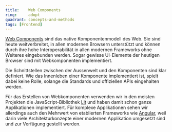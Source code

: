 ```yaml
---
title:    Web Components  
ring:     adopt  
quadrant: concepts-and-methods
tags: [Frontend]
---
```


[Web Components][web-components] sind das native Komponentenmodell des Web. Sie sind heute weitverbreitet, in allen
modernen Browsern unterstützt und können durch ihre hohe Interoperabilität in allen modernen Frameworks ohne Weiteres
eingebunden werden. Sogar gewisse UI-Elemente der heutigen Browser sind mit Webkomponenten implementiert.

Die Schnittstellen zwischen der Aussenwelt und den Komponenten sind klar definiert. Wie das Innenleben einer Komponente
implementiert ist, spielt dabei keine Rolle, solange die Standards und offiziellen APIs eingehalten werden.

Für das Erstellen von Webkomponenten verwenden wir in den meisten Projekten die JavaScript-Bibliothek [Lit][lit] und
haben damit schon ganze Applikationen implementiert. Für komplexe Applikationen sehen wir allerdings auch den Mehrwert
von etablierten Frameworks wie [Angular][angular], weil darin viele Architekturkonzepte einer modernen Applikation
umgesetzt sind und zur Verfügung gestellt werden.

[web-components]: https://webcomponents.today/
[lit]: /libraries-frameworks-and-languages/lit
[angular]: /libraries-frameworks-and-languages/angular
